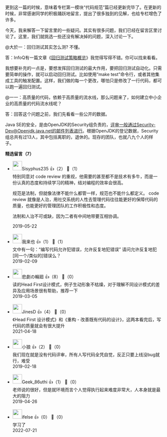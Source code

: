 更到这一篇的时候，意味着专栏第一模块“代码规范”篇已经更新完毕了。在更新的时候，非常感谢同学的积极踊跃地留言，提出了很多独到的见解，也给专栏增色了许多。

今天，我来解答一下留言里的一些疑问。其实有很多问题，我们已经在留言区里讨论了。这里，我们就挑选一些还没有解决掉的问题，深入讨论一下。

@大於一：回归测试其实怎么测? 不懂。

答：InfoQ有一篇文章《[回归测试策略概览](https://www.infoq.cn/article/regression-testing-strategies)》我觉得写得不错。你可以找来看看。

我想要补充的一点是，要想发挥回归测试的最大作用，要把回归测试自动化。只需要简单的操作，就可以启动回归测试。比如使用“make test”命令行，或者其他集成工具的触发配置。这样，我们做的每一个更改，哪怕只是修改了一行代码，都可以跑一遍回归测试。

@一一：高质量的代码，依赖于高质量的流水线，那么问题来了，如何建立中小企业的高质量的代码流水线呢？

答：回答这个问题之前，我们先看看一些公开的数据。

Java SE的安全，是由OpenJDK的Security组负责的，评审一般通过Security-Dev@Openjdk.java.net的邮件列表进行。根据OpenJDK的登记数据，Security组总共有过13人，其中包括离职的，退休的。现存的团队，也就八九个人的样子。
<div><strong>精选留言（7）</strong></div><ul>
<li><img src="http://thirdwx.qlogo.cn/mmopen/vi_32/ooZCPFY1xgC81h0Eu3vuqbWG5MaBp8RNmvXXGQwupo2LpSOLq0rBlTDRAF1yM6wF09WdeG49rA9dJSVKIUBxnQ/132" width="30px"><span>Sisyphus235</span> 👍（2） 💬（1）<div>特别同意对 code review 的重视，他需要的甚至都不是技术有多牛，而是一份认真的态度和持续学习的精神，结对编程的效率会很高。

规范是法制，但就像法律不能什么都管一样，规范也不能什么都定义。
code review 就像是人治，用社交系统的人性去管理代码往往能更好的保障代码的质量，也能更好的管理团队的工作积极性和态度。

法制和人治不可或缺，因为二者有中间地带要互相协调。</div>2019-05-22</li><br/><li><img src="https://static001.geekbang.org/account/avatar/00/12/64/05/6989dce6.jpg" width="30px"><span>我来也</span> 👍（1） 💬（1）<div>文中有一句：“编写代码允许犯错误，允许反复地犯错误”
请问允许反复地犯[同一个&#47;类似的]错误么？</div>2019-02-09</li><br/><li><img src="http://thirdwx.qlogo.cn/mmopen/vi_32/X9fK7y43n7oAo19GlYHQZRQQ2Y0Dj8wHUEDXHWXUauxXOiaMtAc0TPtv1dyXHWDr4P7icDITmOLbaKVWXnY5oReQ/132" width="30px"><span>悲劇の輪廻</span> 👍（8） 💬（0）<div>读的Head First设计模式，例子生动形象不枯燥，对于理解不同设计模式的差异及应用场景很有帮助，推荐一下</div>2019-03-05</li><br/><li><img src="https://thirdwx.qlogo.cn/mmopen/vi_32/DYAIOgq83eqltmV8LXJPSvA7HBTBr3OmgP3Vhkno1qut7M6Lweic2kdAzShfiaJFu3icyePy4wp1PSjorLCyqFZNg/132" width="30px"><span>JinesD</span> 👍（4） 💬（0）<div>《Head First 设计模式》和《重构 - 改善既有代码的设计》，这两本看完后，写代码的质量就会有很大提升</div>2021-04-18</li><br/><li><img src="https://static001.geekbang.org/account/avatar/00/0f/c4/d1/209abdd6.jpg" width="30px"><span>小狼</span> 👍（2） 💬（0）<div>我们现在就是没有代码评审，所有人写代码全凭自觉，反正只要上线没bug就行，难受</div>2019-02-18</li><br/><li><img src="https://static001.geekbang.org/account/avatar/00/10/d6/97/08306953.jpg" width="30px"><span>Geek_86uthi</span> 👍（1） 💬（0）<div>老师说的很好，但是就环境而言个人觉得执行起来难度非常大，人本身就是最大的阻力</div>2019-04-26</li><br/><li><img src="https://static001.geekbang.org/account/avatar/00/26/eb/d7/90391376.jpg" width="30px"><span>ifelse</span> 👍（0） 💬（0）<div>学习了</div>2022-07-21</li><br/>
</ul>